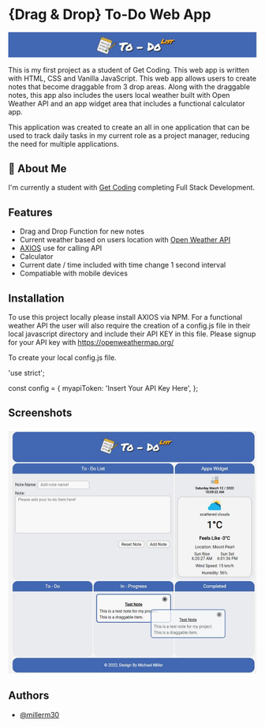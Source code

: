 
# {Drag & Drop} To-Do Web App
![App Logo](images/todologo.jpg)

This is my first project as a student of Get Coding. This web app is written with HTML, CSS and Vanilla JavaScript.
This web app allows users to create notes that become draggable from 3 drop areas. Along with the draggable notes, this app also includes the users local weather built with Open Weather API and an app widget area that includes a functional calculator app.

This application was created to create an all in one application that can be used to track daily tasks in my current role as a  project manager, reducing the need for multiple applications.



## 🚀 About Me
I'm currently a student with [Get Coding](http://www.get-coding.ca) completing Full Stack Development.


## Features

- Drag and Drop Function for new notes
- Current weather based on users location with [Open Weather API](https://openweathermap.org/)
- [AXIOS](https://www.npmjs.com/package/axios) use for calling API
- Calculator
- Current date / time included with time change 1 second interval
- Compatiable with mobile devices


## Installation

To use this project locally please install AXIOS via NPM. For a functional weather API the user will also require the creation 
of a config.js file in their local javascript directory and include their API KEY in this file. Please signup for your API key with https://openweathermap.org/

To create your local config.js file.

'use strict';

const config = {
  myapiToken: 'Insert Your API Key Here',
};
## Screenshots

![App Screenshot](images/demo.jpg)


## Authors
- [@millerm30](https://www.github.com/millerm30)

